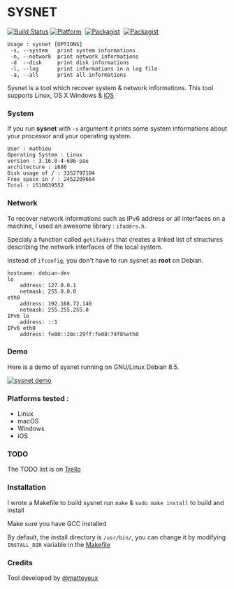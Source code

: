 # SYSNET

[![Build Status](https://travis-ci.com/matteyeux/sysnet.svg?token=vsNybsdJnqqFaoRpWKLL&branch=master)](https://travis-ci.com/matteyeux/sysnet)
[![Platform](https://img.shields.io/badge/platform-multiples-yellowgreen.svg)](https://github.com/matteyeux/sysnet#platforms-tested-) 
[![Packagist](https://img.shields.io/badge/license-MIT-orange.svg)](https://github.com/matteyeux/sysnet/blob/master/LICENSE)&nbsp;
[![Packagist](https://img.shields.io/badge/contact-matteyeux-blue.svg)](https://twitter.com/matteyeux) 

```
Usage : sysnet [OPTIONS]
 -s, --system   print system informations
 -n, --network  print network informations
 -d  --disk     print disk informations
 -l, --log      print informations in a log file
 -a, --all      print all informations
```

Sysnet is a tool which recover system & network informations.
This tool supports Linux, OS X Windows & [iOS](https://github.com/theos/theos)

###  System 

If you run __sysnet__ with `-s` argument it prints some system informations about your processor and your operating system.

```
User : mathieu
Operating System : Linux
version : 3.16.0-4-686-pae
architecture : i686
Disk usage of / : 3352797184
Free space in / : 2452209664
Total : 1510039552
```

### Network

To recover network informations such as IPv6 address or all interfaces on a machine, I used an awesome library : `ifaddrs.h`.

Specialy a function called `getifaddrs` that  creates a linked list of structures describing the network interfaces of the local system.

Instead of `ifconfig`, you don't have to run sysnet as **root** on Debian.

```
hostname: debian-dev
lo
	address: 127.0.0.1
	netmask: 255.0.0.0
eth0
	address: 192.168.72.140
	netmask: 255.255.255.0
IPv6 lo
	address: ::1
IPv6 eth0
	address: fe80::20c:29ff:fe08:74f8%eth0
```



### Demo

Here is a demo of sysnet running on GNU/Linux Debian 8.5. 

[![sysnet demo](https://asciinema.org/a/6jo8dd7d66ljrso5xon8ob5ub.png)](https://asciinema.org/a/6jo8dd7d66ljrso5xon8ob5ub)

### Platforms tested :

- Linux
- macOS
- Windows
- iOS

### TODO

The TODO list is on [Trello](https://trello.com/b/KccObdwx/sysnet)
### Installation 

I wrote a Makefile to build sysnet run `make` & `sudo make install` to build and install

Make sure you have GCC installed

By default, the install directory is `/usr/bin/`, you can change it by modifying `INSTALL_DIR` variable in the [Makefile](https://github.com/matteyeux/sysnet/blob/master/Makefile#L4) 



### Credits

Tool developed by [@matteyeux](https://twitter.com/matteyeux)
